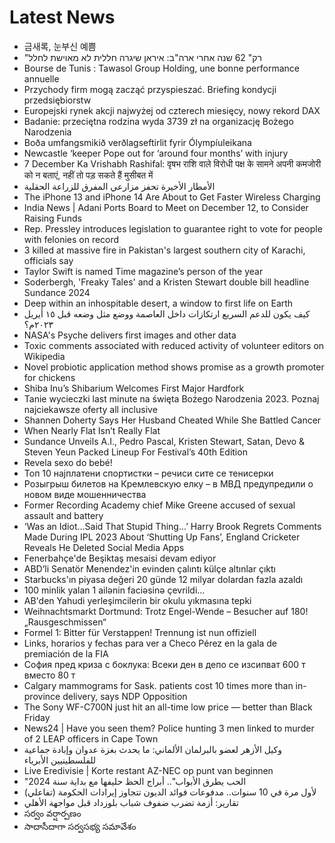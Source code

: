 # Latest News
-  금새록, 눈부신 예쁨
-  "רק" 62 שנה אחרי ארה"ב: איראן שיגרה חללית לא מאוישת לחלל
-  Bourse de Tunis : Tawasol Group Holding, une bonne performance annuelle
-  Przychody firm mogą zacząć przyspieszać. Briefing kondycji przedsiębiorstw
-  Europejski rynek akcji najwyżej od czterech miesięcy, nowy rekord DAX
-  Badanie: przeciętna rodzina wyda 3739 zł na organizację Bożego Narodzenia
-  Boða um­fangs­mikið verð­lags­eftir­lit fyrir Ólympíu­leikana
-  Newcastle ‘keeper Pope out for ‘around four months’ with injury
-  7 December Ka Vrishabh Rashifal: वृषभ राशि वाले विरोधी पक्ष के सामने अपनी कमजोरी को न बताएं, नहीं तो पड़ सकते हैं मुसीबत में
-  الأمطار الأخيرة تحفز مزارعي المفرق للزراعة الحقلية
-  The iPhone 13 and iPhone 14 Are About to Get Faster Wireless Charging
-  India News | Adani Ports Board to Meet on December 12, to Consider Raising Funds
-  Rep. Pressley introduces legislation to guarantee right to vote for people with felonies on record
-  3 killed at massive fire in Pakistan's largest southern city of Karachi, officials say
-  Taylor Swift is named Time magazine’s person of the year
-  Soderbergh, 'Freaky Tales' and a Kristen Stewart double bill headline Sundance 2024
-  Deep within an inhospitable desert, a window to first life on Earth
-  كيف يكون للدعم السريع ارتكازات داخل العاصمة ووضع مثل وضعه قبل ١٥ أيريل ٢٠٢٣م؟
-  NASA's Psyche delivers first images and other data
-  Toxic comments associated with reduced activity of volunteer editors on Wikipedia
-  Novel probiotic application method shows promise as a growth promoter for chickens
-  Shiba Inu’s Shibarium Welcomes First Major Hardfork
-  Tanie wycieczki last minute na święta Bożego Narodzenia 2023. Poznaj najciekawsze oferty all inclusive
-  Shannen Doherty Says Her Husband Cheated While She Battled Cancer
-  When Nearly Flat Isn’t Really Flat
-  Sundance Unveils A.I., Pedro Pascal, Kristen Stewart, Satan, Devo & Steven Yeun Packed Lineup For Festival’s 40th Edition
-  Revela sexo do bebé!
-  Топ 10 најплатени спортистки – речиси сите се тенисерки
-  Розыгрыш билетов на Кремлевскую елку – в МВД предупредили о новом виде мошенничества
-  Former Recording Academy chief Mike Greene accused of sexual assault and battery
-  ‘Was an Idiot…Said That Stupid Thing…’ Harry Brook Regrets Comments Made During IPL 2023 About ‘Shutting Up Fans’, England Cricketer Reveals He Deleted Social Media Apps
-  Fenerbahçe'de Beşiktaş mesaisi devam ediyor
-  ABD’li Senatör Menendez'in evinden çalıntı külçe altınlar çıktı
-  Starbucks'ın piyasa değeri 20 günde 12 milyar dolardan fazla azaldı
-  100 minlik yalan 1 ailənin faciəsinə çevrildi...
-  AB'den Yahudi yerleşimcilerin bir okulu yıkmasına tepki
-  Weihnachtsmarkt Dortmund: Trotz Engel-Wende – Besucher auf 180! „Rausgeschmissen“
-  Formel 1: Bitter für Verstappen! Trennung ist nun offiziell
-  Links, horarios y fechas para ver a Checo Pérez en la gala de premiación de la FIA
-  София пред криза с боклука: Всеки ден в депо се изсипват 600 т вместо 80 т
-  Calgary mammograms for Sask. patients cost 10 times more than in-province delivery, says NDP Opposition
-  The Sony WF-C700N just hit an all-time low price — better than Black Friday
-  News24 | Have you seen them? Police hunting 3 men linked to murder of 2 LEAP officers in Cape Town
-  وكيل الأزهر لعضو بالبرلمان الألماني: ما يحدث بغزة عدوان وإبادة جماعية للفلسطينيين الأبرياء
-  Live Eredivisie | Korte restant AZ-NEC op punt van beginnen
-  "الحب يطرق الأبواب".. أبراج الحظ حليفها مع بداية سنة 2024
-  لأول مرة في 10 سنوات.. مدفوعات فوائد الديون تتجاوز إيرادات الحكومة (تفاعلي)
-  تقارير: أزمة تضرب ضفوف شباب بلوزداد قبل مواجهة الأهلي
-  సర్వం వర్షార్పణం
-  సాదాసీదాగా సర్వసభ్య సమావేశం
